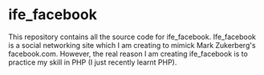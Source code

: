 # ife_facebook
This repository contains all the source code for ife_facebook. Ife_facebook is a social networking site which I am creating to mimick Mark Zukerberg's facebook.com. However, the real reason I am creating ife_facebook is to practice my skill in PHP (I just recently learnt PHP).
